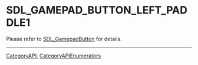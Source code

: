 # SDL_GAMEPAD_BUTTON_LEFT_PADDLE1

Please refer to [SDL_GamepadButton](SDL_GamepadButton) for details.

----
[CategoryAPI](CategoryAPI), [CategoryAPIEnumerators](CategoryAPIEnumerators)

